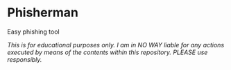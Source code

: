 # Phisherman
Easy phishing tool

*This is for educational purposes only.
I am in NO WAY liable for any actions executed by means of the contents within this
repository. PLEASE use responsibly.*
